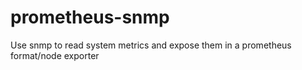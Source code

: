 # prometheus-snmp
Use snmp to read system metrics and expose them in a prometheus format/node exporter
